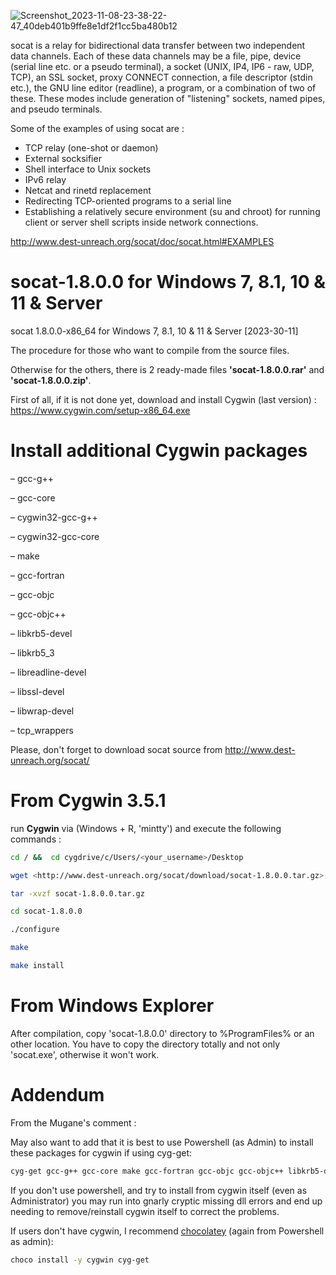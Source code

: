 ![Screenshot_2023-11-08-23-38-22-47_40deb401b9ffe8e1df2f1cc5ba480b12](https://github.com/valorisa/socat-1.7.4.4_for_Windows/assets/13067566/c562ce4c-64e6-463b-8863-e9dd8e30d053)

socat is a relay for bidirectional data transfer between two independent data
channels. Each of these data channels may be a file, pipe, device (serial line
etc. or a pseudo terminal), a socket (UNIX, IP4, IP6 - raw, UDP, TCP), an
SSL socket, proxy CONNECT connection, a file descriptor (stdin etc.), the GNU
line editor (readline), a program, or a combination of two of these.
These modes include generation of "listening" sockets, named pipes, and pseudo
terminals.

Some of the examples of using socat are :

- TCP relay (one-shot or daemon)
- External socksifier
- Shell interface to Unix sockets
- IPv6 relay
- Netcat and rinetd replacement
- Redirecting TCP-oriented programs to a serial line
- Establishing a relatively secure environment (su and chroot) for running client or server shell scripts inside network connections.

 <http://www.dest-unreach.org/socat/doc/socat.html#EXAMPLES>
  
# socat-1.8.0.0 for Windows 7, 8.1, 10 & 11 & Server

socat 1.8.0.0-x86_64 for Windows 7, 8.1, 10 & 11 & Server
[2023-30-11]

The procedure for those who want to compile from the source files.

Otherwise for the others, there is 2 ready-made files **'socat-1.8.0.0.rar'** and **'socat-1.8.0.0.zip'**.

First of all, if it is not done yet, download and install Cygwin (last version) : <https://www.cygwin.com/setup-x86_64.exe>

Install additional Cygwin packages
==================================

– gcc-g++

– gcc-core

– cygwin32-gcc-g++

– cygwin32-gcc-core

– make

– gcc-fortran

– gcc-objc

– gcc-objc++

– libkrb5-devel

– libkrb5_3

– libreadline-devel

– libssl-devel

– libwrap-devel

– tcp_wrappers

Please, don't forget to download socat source from <http://www.dest-unreach.org/socat/>

From Cygwin 3.5.1
=================

run **Cygwin** via (Windows + R, 'mintty')  and execute the following commands :
```bash
cd / &&  cd cygdrive/c/Users/<your_username>/Desktop

wget <http://www.dest-unreach.org/socat/download/socat-1.8.0.0.tar.gz>

tar -xvzf socat-1.8.0.0.tar.gz

cd socat-1.8.0.0

./configure

make

make install
```
From Windows Explorer
=====================

After compilation, copy 'socat-1.8.0.0' directory to %ProgramFiles% or an other location. You have to copy the directory totally and not only 'socat.exe', otherwise it won't work.

Addendum
========

From the Mugane's comment :

May also want to add that it is best to use Powershell (as Admin) to install these packages for cygwin if using cyg-get:

```bash
cyg-get gcc-g++ gcc-core make gcc-fortran gcc-objc gcc-objc++ libkrb5-devel libkrb5_3 libreadline-devel libssl-devel libwrap-devel tcp_wrappers
```

If you don't use powershell, and try to install from cygwin itself (even as Administrator) you may run into gnarly cryptic missing dll errors and end up needing to remove/reinstall cygwin itself to correct the problems.

If users don't have cygwin, I recommend [chocolatey](https://chocolatey.org/install) (again from Powershell as admin):

```bash
choco install -y cygwin cyg-get
```
